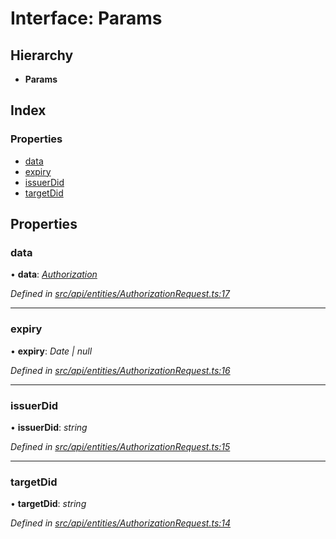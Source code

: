 # Interface: Params

## Hierarchy

* **Params**

## Index

### Properties

* [data](api_entities.params.md#data)
* [expiry](api_entities.params.md#expiry)
* [issuerDid](api_entities.params.md#issuerdid)
* [targetDid](api_entities.params.md#targetdid)

## Properties

###  data

• **data**: *[Authorization](../modules/middleware.md#authorization)*

*Defined in [src/api/entities/AuthorizationRequest.ts:17](https://github.com/PolymathNetwork/polymesh-sdk/blob/73feada/src/api/entities/AuthorizationRequest.ts#L17)*

___

###  expiry

• **expiry**: *Date | null*

*Defined in [src/api/entities/AuthorizationRequest.ts:16](https://github.com/PolymathNetwork/polymesh-sdk/blob/73feada/src/api/entities/AuthorizationRequest.ts#L16)*

___

###  issuerDid

• **issuerDid**: *string*

*Defined in [src/api/entities/AuthorizationRequest.ts:15](https://github.com/PolymathNetwork/polymesh-sdk/blob/73feada/src/api/entities/AuthorizationRequest.ts#L15)*

___

###  targetDid

• **targetDid**: *string*

*Defined in [src/api/entities/AuthorizationRequest.ts:14](https://github.com/PolymathNetwork/polymesh-sdk/blob/73feada/src/api/entities/AuthorizationRequest.ts#L14)*

